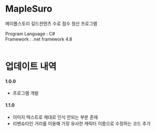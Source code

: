 # MapleSuro
메이플스토리 길드컨텐츠 수로 점수 정산 프로그램

Program Language : C#<br/>
Framework : .net framework 4.8 <br/>
<br/>

# 업데이트 내역
#### 1.0.0
+ 프로그램 개발

#### 1.1.0
+ 이미지 텍스트로 제대로 인식 안되는 부분 존재
+ 리벤슈타인 거리를 이용해 가장 유사한 캐릭터 이름으로 수정하는 코드 추가
